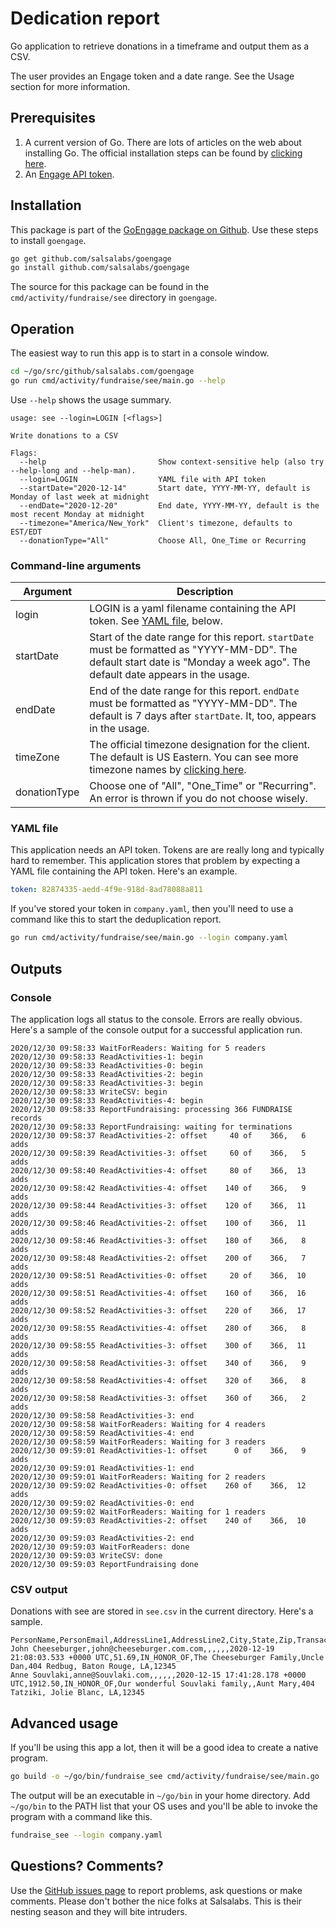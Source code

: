 # Dedication report

Go application to retrieve donations in a timeframe and output them as a CSV.

The user provides an Engage token and a date range.
See the Usage section for more information.

## Prerequisites

1. A current version of Go.  There are lots of articles on the web about
installing Go.  The official installation steps can be found by [clicking here](https://golang.org/doc/install).
1. An [Engage API token](https://help.salsalabs.com/hc/en-us/articles/224470007-Salsa-Engage-Integration-API-Overview).


## Installation

This package is part of the [GoEngage package on Github](https://github.com/salsalabs/goengage). 
Use these steps to install `goengage`.

```bash
go get github.com/salsalabs/goengage
go install github.com/salsalabs/goengage
```

The source for this package can be found in the `cmd/activity/fundraise/see` directory in `goengage`.

## Operation

The easiest way to run this app is to start in a console window. 

```bash
cd ~/go/src/github/salsalabs.com/goengage
go run cmd/activity/fundraise/see/main.go --help
```

Use `--help` shows the usage summary.

```
usage: see --login=LOGIN [<flags>]

Write donations to a CSV

Flags:
  --help                         Show context-sensitive help (also try --help-long and --help-man).
  --login=LOGIN                  YAML file with API token
  --startDate="2020-12-14"       Start date, YYYY-MM-YY, default is Monday of last week at midnight
  --endDate="2020-12-20"         End date, YYYY-MM-YY, default is the most recent Monday at midnight
  --timezone="America/New_York"  Client's timezone, defaults to EST/EDT
  --donationType="All"           Choose All, One_Time or Recurring

```

### Command-line arguments

|Argument|Description|
|--------|-----------|
|login| LOGIN is a yaml filename containing the API token.  See [YAML file](#yaml-file), below.|
|startDate | Start of the date range for this report.  `startDate` must be formatted as "YYYY-MM-DD".  The default start date is "Monday a week ago".  The default date appears in the usage.|
|endDate | End of the date range for this report.  `endDate` must be formatted as "YYYY-MM-DD".  The default is 7 days after `startDate`. It, too, appears in the usage.|
|timeZone|The official timezone designation for the client.  The default is US Eastern.  You can see more timezone names by [clicking here](https://en.wikipedia.org/wiki/List_of_tz_database_time_zones).|
|donationType|Choose one of "All", "One_Time" or "Recurring".  An error is thrown if you do not choose wisely.|

### YAML file

This application needs an API token.
Tokens are are really long and typically hard to remember.
This application stores that problem by expecting a YAML file containing the API token.  Here's an example.

```yaml
token: 82874335-aedd-4f9e-918d-8ad78088a811
```
If you've stored your token in `company.yaml`, then you'll need to use a command like this to start the deduplication report.

```bash
go run cmd/activity/fundraise/see/main.go --login company.yaml
```

## Outputs
### Console

The application logs all status to the console.  Errors are really obvious.  Here's a sample of the console output for a successful application run.

```
2020/12/30 09:58:33 WaitForReaders: Waiting for 5 readers
2020/12/30 09:58:33 ReadActivities-1: begin
2020/12/30 09:58:33 ReadActivities-0: begin
2020/12/30 09:58:33 ReadActivities-2: begin
2020/12/30 09:58:33 ReadActivities-3: begin
2020/12/30 09:58:33 WriteCSV: begin
2020/12/30 09:58:33 ReadActivities-4: begin
2020/12/30 09:58:33 ReportFundraising: processing 366 FUNDRAISE records
2020/12/30 09:58:33 ReportFundraising: waiting for terminations
2020/12/30 09:58:37 ReadActivities-2: offset     40 of    366,   6 adds
2020/12/30 09:58:39 ReadActivities-3: offset     60 of    366,   5 adds
2020/12/30 09:58:40 ReadActivities-4: offset     80 of    366,  13 adds
2020/12/30 09:58:42 ReadActivities-4: offset    140 of    366,   9 adds
2020/12/30 09:58:44 ReadActivities-3: offset    120 of    366,  11 adds
2020/12/30 09:58:46 ReadActivities-2: offset    100 of    366,  11 adds
2020/12/30 09:58:46 ReadActivities-3: offset    180 of    366,   8 adds
2020/12/30 09:58:48 ReadActivities-2: offset    200 of    366,   7 adds
2020/12/30 09:58:51 ReadActivities-0: offset     20 of    366,  10 adds
2020/12/30 09:58:51 ReadActivities-4: offset    160 of    366,  16 adds
2020/12/30 09:58:52 ReadActivities-3: offset    220 of    366,  17 adds
2020/12/30 09:58:55 ReadActivities-4: offset    280 of    366,   8 adds
2020/12/30 09:58:55 ReadActivities-3: offset    300 of    366,  11 adds
2020/12/30 09:58:58 ReadActivities-3: offset    340 of    366,   9 adds
2020/12/30 09:58:58 ReadActivities-4: offset    320 of    366,   8 adds
2020/12/30 09:58:58 ReadActivities-3: offset    360 of    366,   2 adds
2020/12/30 09:58:58 ReadActivities-3: end
2020/12/30 09:58:58 WaitForReaders: Waiting for 4 readers
2020/12/30 09:58:59 ReadActivities-4: end
2020/12/30 09:58:59 WaitForReaders: Waiting for 3 readers
2020/12/30 09:59:01 ReadActivities-1: offset      0 of    366,   9 adds
2020/12/30 09:59:01 ReadActivities-1: end
2020/12/30 09:59:01 WaitForReaders: Waiting for 2 readers
2020/12/30 09:59:02 ReadActivities-0: offset    260 of    366,  12 adds
2020/12/30 09:59:02 ReadActivities-0: end
2020/12/30 09:59:02 WaitForReaders: Waiting for 1 readers
2020/12/30 09:59:03 ReadActivities-2: offset    240 of    366,  10 adds
2020/12/30 09:59:03 ReadActivities-2: end
2020/12/30 09:59:03 WaitForReaders: done
2020/12/30 09:59:03 WriteCSV: done
2020/12/30 09:59:03 ReportFundraising done
```

### CSV output

Donations with see are stored in `see.csv` in the current directory.  Here's a sample.

```
PersonName,PersonEmail,AddressLine1,AddressLine2,City,State,Zip,TransactionDate,Amount,DedicationType,Dedication,Notify,DedicationAddress
John Cheeseburger,john@cheeseburger.com.com,,,,,,2020-12-19 21:08:03.533 +0000 UTC,51.69,IN_HONOR_OF,The Cheeseburger Family,Uncle Dan,404 Redbug, Baton Rouge, LA,12345
Anne Souvlaki,anne@Souvlaki.com,,,,,,2020-12-15 17:41:28.178 +0000 UTC,1912.50,IN_HONOR_OF,Our wonderful Souvlaki family,,Aunt Mary,404 Tatziki, Jolie Blanc, LA,12345
```

## Advanced usage

If you'll be using this app a lot, then it will be a good idea to create a native program.

```bash
go build -o ~/go/bin/fundraise_see cmd/activity/fundraise/see/main.go
```

The output will be an executable in `~/go/bin` in your home directory.
Add `~/go/bin` to the PATH list that your OS uses and you'll be able to invoke the program with a command like this.

```bash
fundraise_see --login company.yaml
```

## Questions?  Comments?

Use the [GitHub issues page](https://github.com/salsalabs/goengage/issues) to report problems, ask questions or make comments. Please don't bother the nice folks at Salsalabs.  This is their nesting season and they will bite intruders.
